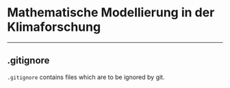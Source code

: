 # Mathematische Modellierung in der Klimaforschung




----

## .gitignore

`.gitignore` contains files which are to be ignored by git.

